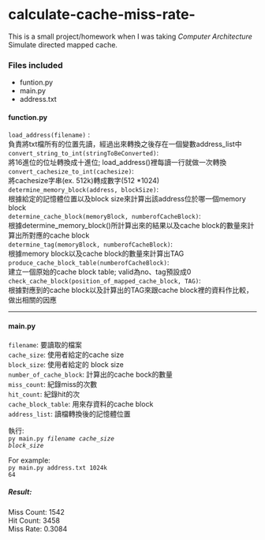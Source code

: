 # calculate-cache-miss-rate-

This is a small project/homework when I was taking <i>Computer Architecture</i><br/>
Simulate directed mapped cache.<br/>

<h3>Files included </h3>
<ul>
  <li>funtion.py</li>
  <li>main.py</li>
  <li>address.txt</li>
</ul>

<h4>function.py</h4>
<code>load_address(filename)</code> : <br/>
負責將txt檔所有的位置先讀，經過出來轉換之後存在一個變數address_list中<br/>
<code>convert_string_to_int(stringToBeConverted)</code>: <br/>
將16進位的位址轉換成十進位; load_address()裡每讀一行就做一次轉換<br/>
<code>convert_cachesize_to_int(cachesize)</code>: <br/>
將cachesize字串(ex. 512k)轉成數字(512 *1024)<br/>
<code>determine_memory_block(address, blockSize)</code>: <br/>
根據給定的記憶體位置以及block size來計算出該address位於哪一個memory block<br/>
<code>determine_cache_block(memoryBlock, numberofCacheBlock)</code>: <br/>
根據determine_memory_block()所計算出來的結果以及cache block的數量來計算出所對應的cache block<br/>
<code>determine_tag(memoryBlock, numberofCacheBlock)</code>: <br/>
根據memory block以及cache block的數量來計算出TAG<br/>
<code>produce_cache_block_table(numberofCacheBlock)</code>: <br/>
建立一個原始的cache block table; valid為no、tag預設成0<br/>
<code>check_cache_block(position_of_mapped_cache_block, TAG)</code>: <br/>
根據對應到的cache block以及計算出的TAG來跟cache block裡的資料作比較，做出相關的因應<br/>
<hr>
<h4>main.py</h4>
<code>filename</code>: 要讀取的檔案<br/>
<code>cache_size</code>: 使用者給定的cache size<br/>
<code>block_size</code>: 使用者給定的 block size<br/>
<code>number_of_cache_block</code>: 計算出的cache bock的數量<br/>
<code>miss_count</code>: 紀錄miss的次數<br/>
<code>hit_count</code>: 紀錄hit的次<br/>
<code>cache_block_table</code>: 用來存資料的cache block<br/>
<code>address_list</code>: 讀檔轉換後的記憶體位置<br/>

執行:<br/>
<code>py main.py <i>filename</i> <i>cache_size</i> <i>block_size</i></code>

For example:<br/>
<code>py main.py address.txt 1024k 64</code><br/>
<h5>Result: </h5>
Miss Count: 1542<br/>
Hit Count:  3458<br/>
Miss Rate:  0.3084<br/>
